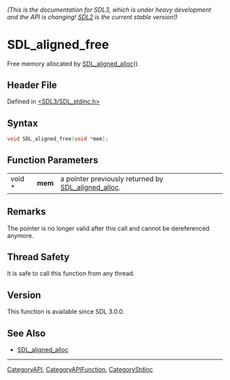 ###### (This is the documentation for SDL3, which is under heavy development and the API is changing! [SDL2](https://wiki.libsdl.org/SDL2/) is the current stable version!)
# SDL_aligned_free

Free memory allocated by [SDL_aligned_alloc](SDL_aligned_alloc)().

## Header File

Defined in [<SDL3/SDL_stdinc.h>](https://github.com/libsdl-org/SDL/blob/main/include/SDL3/SDL_stdinc.h)

## Syntax

```c
void SDL_aligned_free(void *mem);
```

## Function Parameters

|        |         |                                                                          |
| ------ | ------- | ------------------------------------------------------------------------ |
| void * | **mem** | a pointer previously returned by [SDL_aligned_alloc](SDL_aligned_alloc). |

## Remarks

The pointer is no longer valid after this call and cannot be dereferenced
anymore.

## Thread Safety

It is safe to call this function from any thread.

## Version

This function is available since SDL 3.0.0.

## See Also

- [SDL_aligned_alloc](SDL_aligned_alloc)

----
[CategoryAPI](CategoryAPI), [CategoryAPIFunction](CategoryAPIFunction), [CategoryStdinc](CategoryStdinc)

